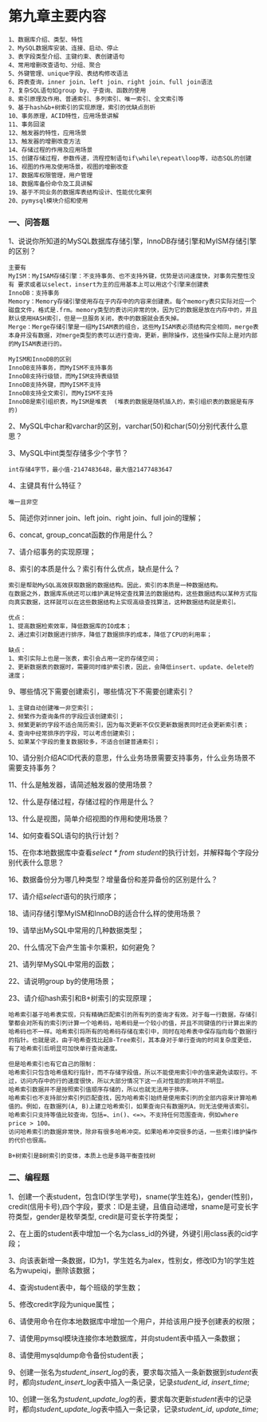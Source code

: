 # 第九章主要内容

```
1、数据库介绍、类型、特性
2、MySQL数据库安装、连接、启动、停止
3、表字段类型介绍、主键约束、表创建语句
4、常用增删改查语句、分组、聚合
5、外键管理、unique字段、表结构修改语法
6、跨表查询，inner join、left join、right join、full join语法
7、复杂SQL语句如group by、子查询、函数的使用
8、索引原理及作用、普通索引、多列索引、唯一索引、全文索引等
9、基于hash&b+树索引的实现原理，索引的优缺点剖析
10、事务原理，ACID特性，应用场景讲解
11、事务回滚
12、触发器的特性，应用场景
13、触发器的增删改查方法
14、存储过程的作用及应用场景
15、创建存储过程，参数传递，流程控制语句if\while\repeat\loop等，动态SQL的创建
16、视图的作用及使用场景，视图的增删改查
17、数据库权限管理，用户管理
18、数据库备份命令及工具讲解
19、基于不同业务的数据库表结构设计、性能优化案例
20、pymysql模块介绍和使用
```

### 一、问答题

1、说说你所知道的MySQL数据库存储引擎，InnoDB存储引擎和MyISM存储引擎的区别？

```
主要有
MyISM：MyISAM存储引擎：不支持事务、也不支持外键，优势是访问速度快，对事务完整性没有 要求或者以select，insert为主的应用基本上可以用这个引擎来创建表
InnoDB：支持事务
Memory：Memory存储引擎使用存在于内存中的内容来创建表。每个memory表只实际对应一个磁盘文件，格式是.frm。memory类型的表访问非常的快，因为它的数据是放在内存中的，并且默认使用HASH索引，但是一旦服务关闭，表中的数据就会丢失掉。 
Merge：Merge存储引擎是一组MyISAM表的组合，这些MyISAM表必须结构完全相同，merge表本身并没有数据，对merge类型的表可以进行查询，更新，删除操作，这些操作实际上是对内部的MyISAM表进行的。

MyISM和InnoDB的区别
InnoDB支持事务，而MyISM不支持事务
InnoDB支持行级锁，而MyISM支持表级锁
InnoDB支持外键，而MyISM不支持
InnoDB支持全文索引，而MyISM不支持
InnoDB是索引组织表，MyISM是堆表  (堆表的数据是随机插入的，索引组织表的数据是有序的)
```

2、MySQL中char和varchar的区别，varchar(50)和char(50)分别代表什么意思？

3、MySQL中int类型存储多少个字节？

```
int存储4字节，最小值-2147483648，最大值21477483647
```

4、主键具有什么特征？

```
唯一且非空
```

5、简述你对inner join、left join、right join、full join的理解；

6、concat, group_concat函数的作用是什么？

7、请介绍事务的实现原理；

8、索引的本质是什么？索引有什么优点，缺点是什么？

```
索引是帮助MySQL高效获取数据的数据结构。因此，索引的本质是一种数据结构。
在数据之外，数据库系统还可以维护满足特定查找算法的数据结构，这些数据结构以某种方式指向真实数据，这样就可以在这些数据结构上实现高级查找算法，这种数据结构就是索引。

优点：
1、提高数据检索效率，降低数据库的IO成本；
2、通过索引对数据进行排序，降低了数据排序的成本，降低了CPU的利用率；

缺点：
1、索引实际上也是一张表，索引会占用一定的存储空间；
2、更新数据表的数据时，需要同时维护索引表，因此，会降低insert、update、delete的速度；
```

9、哪些情况下需要创建索引，哪些情况下不需要创建索引？

```
1、主键自动创建唯一非空索引；
2、频繁作为查询条件的字段应该创建索引；
3、频繁更新的字段不适合简历索引，因为每次更新不仅仅更新数据表同时还会更新索引表；
4、查询中经常排序的字段，可以考虑创建索引；
5、如果某个字段的重复数据较多，不适合创建普通索引；
```

10、请分别介绍ACID代表的意思，什么业务场景需要支持事务，什么业务场景不需要支持事务？

11、什么是触发器，请简述触发器的使用场景？

12、什么是存储过程，存储过程的作用是什么？

13、什么是视图，简单介绍视图的作用和使用场景？

14、如何查看SQL语句的执行计划？

15、在你本地数据库中查看*select * from student*的执行计划，并解释每个字段分别代表什么意思？

16、数据备份分为哪几种类型？增量备份和差异备份的区别是什么？

17、请介绍*select*语句的执行顺序；

18、请问存储引擎MyISM和InnoDB的适合什么样的使用场景？

19、请举出MySQL中常用的几种数据类型；

20、什么情况下会产生笛卡尔乘积，如何避免？

21、请列举MySQL中常用的函数；

22、请说明group by的使用场景；

23、请介绍hash索引和B+树索引的实现原理；

```
哈希索引基于哈希表实现，只有精确匹配索引的所有列的查询才有效。对于每一行数据，存储引擎都会对所有的索引列计算一个哈希码，哈希码是一个较小的值，并且不同键值的行计算出来的哈希码也不一样。哈希索引将所有的哈希码存储在索引中，同时在哈希表中保存指向每个数据行的指针。也就是说，由于哈希查找比起B-Tree索引，其本身对于单行查询的时间复杂度更低，有了哈希索引后明显可加快单行查询速度。

但是哈希索引也有它自己的限制：
哈希索引只包含哈希值和行指针，而不存储字段值，所以不能使用索引中的值来避免读取行。不过，访问内存中的行的速度很快，所以大部分情况下这一点对性能的影响并不明显。
哈希索引数据并不是按照索引值顺序存储的，所以也就无法用于排序。
哈希索引也不支持部分索引列匹配查找，因为哈希索引始终是使用索引列的全部内容来计算哈希值的。例如，在数据列(A, B)上建立哈希索引，如果查询只有数据列A，则无法使用该索引。
哈希索引只支持等值比较查询，包括=、in()、<=>。不支持任何范围查询，例如where price > 100。
访问哈希索引的数据非常快，除非有很多哈希冲突。如果哈希冲突很多的话，一些索引维护操作的代价也很高。

B+树索引是B树索引的变体，本质上也是多路平衡查找树
```



### 二、编程题

1、创建一个表student，包含ID(学生学号)，sname(学生姓名)，gender(性别)，credit(信用卡号),四个字段，要求：ID是主键，且值自动递增，sname是可变长字符类型，gender是枚举类型, credit是可变长字符类型；

2、在上面的student表中增加一个名为class_id的外键，外键引用class表的cid字段；

3、向该表新增一条数据，ID为1，学生姓名为alex，性别女，修改ID为1的学生姓名为wupeiqi，删除该数据；

4、查询student表中，每个班级的学生数；

5、修改credit字段为unique属性；

6、请使用命令在你本地数据库中增加一个用户，并给该用户授予创建表的权限；

7、请使用pymsql模块连接你本地数据库，并向student表中插入一条数据；

8、请使用mysqldump命令备份student表；

9、创建一张名为*student_insert_log*的表，要求每次插入一条新数据到*student*表时，都向*student_insert_log*表中插入一条记录，记录*student_id*, *insert_time*;

10、创建一张名为*student_update_log*的表，要求每次更新*student*表中的记录时，都向*student_update_log*表中插入一条记录，记录*student_id*, *update_time*;